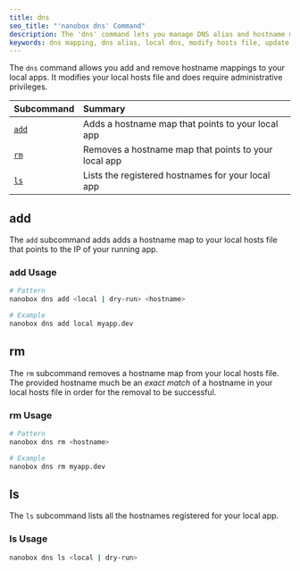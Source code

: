 ```yaml
---
title: dns
seo_title: "'nanobox dns' Command"
description: The 'dns' command lets you manage DNS alias and hostname mappings to local apps.
keywords: dns mapping, dns alias, local dns, modify hosts file, update /etc/hosts
---
```


The `dns` command allows you add and remove hostname mappings to your local apps. It modifies
your local hosts file and does require administrative privileges.

| Subcommand          | Summary                                              |
|:--------------------|:-----------------------------------------------------|
| [`add`](#add)       | Adds a hostname map that points to your local app    |
| [`rm`](#rm)         | Removes a hostname map that points to your local app |
| [`ls`](#ls)         | Lists the registered hostnames for your local app    |

## add
The `add` subcommand adds adds a hostname map to your local hosts file that points to the IP of your running app.

### add Usage
```bash
# Pattern
nanobox dns add <local | dry-run> <hostname>

# Example
nanobox dns add local myapp.dev
```

## rm
The `rm` subcommand removes a hostname map from your local hosts file. The provided hostname much be an *exact match* of a hostname in your local hosts file in order for the removal to be successful.

### rm Usage
```bash
# Pattern
nanobox dns rm <hostname>

# Example
nanobox dns rm myapp.dev
```

## ls
The `ls` subcommand lists all the hostnames registered for your local app.

### ls Usage
```bash
nanobox dns ls <local | dry-run>
```
